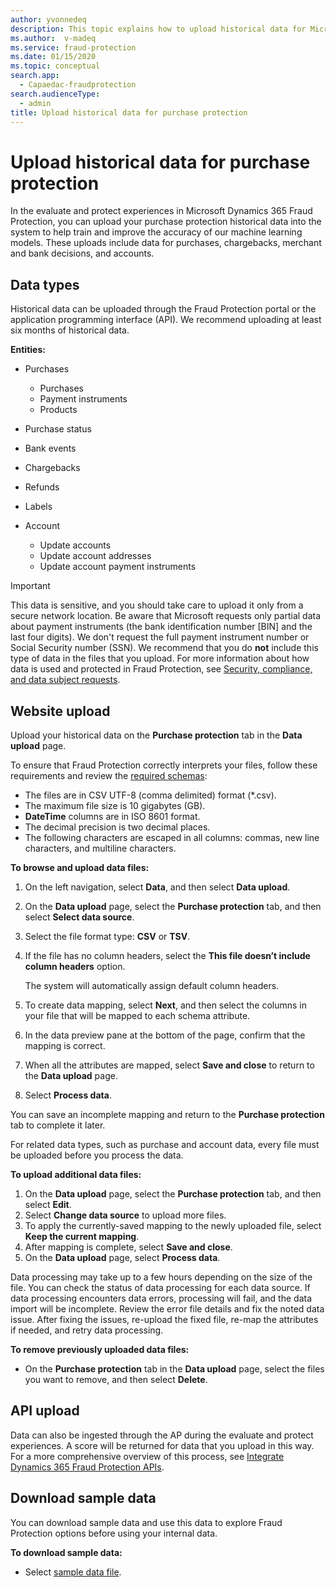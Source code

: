 ```yaml
---
author: yvonnedeq
description: This topic explains how to upload historical data for Microsoft Dynamics 365 Fraud Protection.
ms.author:  v-madeq
ms.service: fraud-protection
ms.date: 01/15/2020
ms.topic: conceptual
search.app: 
  - Capaedac-fraudprotection
search.audienceType:
  - admin
title: Upload historical data for purchase protection 
---
```


# Upload historical data for purchase protection 

In the evaluate and protect experiences in Microsoft Dynamics 365 Fraud Protection, you can upload your purchase protection historical data into the system to help train and improve the accuracy of our machine learning models. These uploads include data for purchases, chargebacks, merchant and bank decisions, and accounts.

## Data types

Historical data can be uploaded through the Fraud Protection portal or the application programming interface (API).  We recommend uploading at least six months of historical data.

**Entities:**

- Purchases

    - Purchases
    - Payment instruments
    - Products

- Purchase status
- Bank events
- Chargebacks
- Refunds
- Labels
- Account

    - Update accounts
    - Update account addresses
    - Update account payment instruments

> [!IMPORTANT]
> This data is sensitive, and you should take care to upload it only from a secure network location. Be aware that Microsoft requests only partial data about payment instruments (the bank identification number \[BIN\] and the last four digits). We don't request the full payment instrument number or Social Security number (SSN). We recommend that you do **not** include this type of data in the files that you upload. For more information about how data is used and protected in Fraud Protection, see [Security, compliance, and data subject requests](security-compliance.md).

## Website upload

Upload your historical data on the **Purchase protection** tab in the **Data upload** page.

To ensure that Fraud Protection correctly interprets your files, follow these requirements and review the [required schemas](schema.md):

- The files are in CSV UTF-8 (comma delimited) format (\*.csv).
- The maximum file size is 10 gigabytes (GB).
- **DateTime** columns are in ISO 8601 format.
- The decimal precision is two decimal places.
- The following characters are escaped in all columns: commas, new line characters, and multiline characters.

**To browse and upload data files:**

1. On the left navigation, select **Data**, and then select **Data upload**.
1. On the **Data upload** page, select the **Purchase protection** tab, and then select **Select data source**. 
1. Select the file format type: **CSV** or **TSV**. 
1. If the file has no column headers, select the **This file doesn’t include column headers** option. 

   The system will automatically assign default column headers. 
   
1. To create data mapping, select **Next**, and then select the columns in your file that will be mapped to each schema attribute. 
1. In the data preview pane at the bottom of the page, confirm that the mapping is correct. 
1. When all the attributes are mapped, select **Save and close** to return to the **Data upload** page. 
1. Select **Process data**. 

  You can save an incomplete mapping and return to the **Purchase protection** tab to complete it later. 
  
  For related data types, such as purchase and account data, every file must be uploaded before you process the data.
  
**To upload additional data files:** 

1. On the **Data upload** page, select the **Purchase protection** tab, and then select **Edit**.
1. Select **Change data source** to upload more files. 
1. To apply the currently-saved mapping to the newly uploaded file, select **Keep the current mapping**. 
1. After mapping is complete, select **Save and close**.
1. On the **Data upload** page, select **Process data**.
 
Data processing may take up to a few hours depending on the size of the file. You can check the status of data processing for each data source. 
If data processing encounters data errors, processing will fail, and the data import will be incomplete. Review the error file details and fix the noted data issue. After fixing the issues, re-upload the fixed file, re-map the attributes if needed, and retry data processing. 

**To remove previously uploaded data files:**
- On the **Purchase protection** tab in the **Data upload** page, select the files you want to remove, and then select **Delete**.


## API upload

Data can also be ingested through the AP during the evaluate and protect experiences. A score will be returned for data that you upload in this way. For a more comprehensive overview of this process, see [Integrate Dynamics 365 Fraud Protection APIs](integrate-real-time-api.md).

## Download sample data
You can download  sample data and use this data to explore Fraud Protection options before using your internal data.

**To download sample data:**
- Select [sample data file](https://download.microsoft.com/download/c/6/a/c6a37f61-1d4c-4357-8b3c-0a6d78bcb3a1/DFP_External_Sample_Data.zip).  
